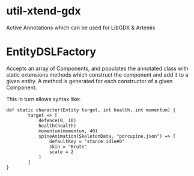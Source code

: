 # util-xtend-gdx
Active Annotations which can be used for LibGDX &amp; Artemis


# EntityDSLFactory

Accepts an array of Components, and populates the annotated class with static extensions methods which construct the component and add it to a given entity. A method is generated for each constructor of a given Component.

This in turn allows syntax like:

```xtend
def static character(Entity target, int health, int momentum) {
		target => [
			defence(0, 10)
			health(health)
			momentum(momentum, 40)
			spineAnimation(SkeletonData, "porcupine.json") => [
				defaultKey = "stance_idle#0"
				skin = "Brute"
				scale = 2
			]
		]
}
```
